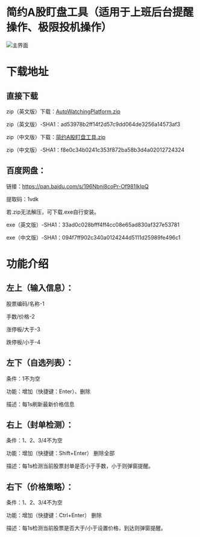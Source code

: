 # 简约A股盯盘工具（适用于上班后台提醒操作、极限投机操作）
![主界面](https://user-images.githubusercontent.com/37139897/166705464-c5d3670d-07d4-427a-95a8-edc9a055160d.png)

下载地址
=
直接下载
--

zip（英文版）下载：[AutoWatchingPlatform.zip](https://github.com/690688037/AutoWatchingPlatform/files/8622390/AutoWatchingPlatform.zip)

zip（英文版）-SHA1：ad53978b2ff14f2d57c9dd064de3256a14573af3

zip（中文版）下载：[简约A股盯盘工具.zip](https://github.com/690688037/AutoWatchingPlatform/files/8622392/A.zip)

zip（中文版）-SHA1：f8e0c34b0241c353f872ba58b3d4a02012724324

百度网盘：
--

链接：https://pan.baidu.com/s/196Nbni8coPr-Of981IkIpQ 

提取码：1vdk

若.zip无法解压，可下载.exe自行安装。

exe（英文版）-SHA1：33ad0c028bfff4ff4cc08e65ad830af327e53781

exe（中文版）-SHA1：094f7ff902c340a0124244d5111d25989fe496c1


功能介绍
=

左上（输入信息）：
--

股票编码/名称-1

手数/价格-2

涨停板/大于-3

跌停板/小于-4


左下（自选列表）：
--

条件：1不为空

功能：增加（快捷键：Enter）、删除

描述：每1s刷新最新价格信息


右上（封单检测）：
--

条件：1、2、3/4不为空

功能：增加（快捷键：Shift+Enter） 删除全部

描述：每1s检测当前股票封单是否小于手数，小于则弹窗提醒。


右下（价格策略）：
--

条件：1、2、3/4不为空

功能：增加（快捷键：Ctrl+Enter） 删除

描述：每1s检测当前股票是否大于/小于设置价格，到达则弹窗提醒。

